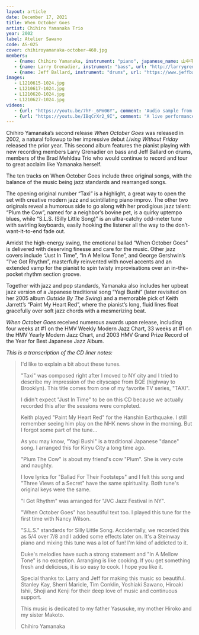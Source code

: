 ```yaml
---
layout: article
date: December 17, 2021
title: When October Goes
artist: Chihiro Yamanaka Trio
year: 2002
label: Atelier Sawano
code: AS-025
cover: chihiroyamanaka-october-460.jpg
members:
   - {name: Chihiro Yamanaka, instrument: "piano", japanese_name: 山中千尋, url: "https://www.chihiroyamanaka.net/"}
   - {name: Larry Grenadier, instrument: "bass", url: "http://larrygrenadier.com/"}
   - {name: Jeff Ballard, instrument: "drums", url: "https://www.jeffballard.com/"}
images:
   - L1210615-1024.jpg
   - L1210617-1024.jpg
   - L1210620-1024.jpg
   - L1210627-1024.jpg
videos: 
   - {url: "https://youtu.be/7hF-_6Pm06Y", comment: 'Audio sample from "Taxi", the first track on this album'}
   - {url: "https://youtu.be/IBqCrXr2_9I", comment: "A live performance of “Yagi Bushi”, the fourth track on this album"}
---
```



Chihiro Yamanaka’s second release *When October Goes* was released in 2002, a natural followup to her impressive debut *Living Without Friday* released the prior year. This second album features the pianist playing with new recording members Larry Grenadier on bass and Jeff Ballard on drums, members of the Brad Mehldau Trio who would continue to record and tour to great acclaim like Yamanaka herself.

The ten tracks on When October Goes include three original songs, with the balance of the music being jazz standards and rearranged songs.

The opening original number “Taxi” is a highlight, a great way to open the set with creative modern jazz and scintillating piano improv. The other two originals reveal a humorous side to go along with her prodigious jazz talent: “Plum the Cow”, named for a neighbor’s bovine pet, is a quirky uptempo blues, while “S.L.S. (Silly Little Song)” is an ultra-catchy odd-meter tune with swirling keyboards, easily hooking the listener all the way to the don’t-want-it-to-end fade out.

Amidst the high-energy swing, the emotional ballad “When October Goes” is delivered with deserving finesse and care for the music. Other jazz covers include “Just In Time”, “In A Mellow Tone”, and George Gershwin’s “I’ve Got Rhythm”, masterfully reinvented with novel accents and an extended vamp for the pianist to spin twisty improvisations over an in-the-pocket rhythm section groove.

Together with jazz and pop standards, Yamanaka also includes her upbeat jazz version of a Japanese traditional song “Yagi Bushi” (later revisited on her 2005 album *Outside By The Swing*) and a memorable pick of Keith Jarrett’s “Paint My Heart Red”, where the pianist’s long, fluid lines float gracefully over soft jazz chords with a mesmerizing beat.

*When October Goes* received numerous awards upon release, including four weeks at #1 on the HMV Weekly Modern Jazz Chart, 33 weeks at #1 on the HMV Yearly Modern Jazz Chart, and 2003 HMV Grand Prize Record of the Year for Best Japanese Jazz Album.


*This is a transcription of the CD liner notes:*

> I'd like to explain a bit about these tunes.
> 
> "Taxi" was composed right after I moved to NY city and I tried to describe my impression of the cityscape from BQE (highway to Brooklyn). This title comes from one of my favorite TV series, "TAXI".
> 
> I didn't expect "Just In Time" to be on this CD because we actually recorded this after the sessions were completed.
> 
> Keith played "Paint My Heart Red" for the Hanshin Earthquake. I still remember seeing him play on the NHK news show in the morning. But I forgot some part of the tune...
> 
> As you may know, "Yagi Bushi" is a traditional Japanese "dance" song. I arranged this for Kiryu City a long time ago.
> 
> "Plum The Cow" is about my friend's cow "Plum". She is very cute and naughty.
> 
> I love lyrics for "Ballad For Their Footsteps" and I felt this song and "Three Views of a Secret" have the same spirituality. Both tune's original keys were the same.
> 
> "I Got Rhythm" was arranged for "JVC Jazz Festival in NY".
> 
> "When October Goes" has beautiful text too. I played this tune for the first time with Nancy Wilson.
> 
> "S.L.S." standards for Silly Little Song. Accidentally, we recorded this as 5/4 over 7/8 and I added some effects later on. It's a Steinway piano and mixing this tune was a lot of fun! I'm kind of addicted to it.
> 
> Duke's melodies have such a strong statement and "In A Mellow Tone" is no exception. Arranging is like cooking. If you get something fresh and delicious, it is so easy to cook. I hope you like it.
> 
> Special thanks to: Larry and Jeff for making this music so beautiful. Stanley Kay, Sherri Maricle, Tim Conklin, Yoshiaki Sawano, Hiroaki Ishii, Shoji and Kenji for their deep love of music and continuous support.
> 
> This music is dedicated to my father Yasusuke, my mother Hiroko and my sister Makoto.
> 
> Chihiro Yamanaka
> 





